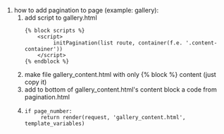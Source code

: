 
1. how to add pagination to page (example: gallery):
    1) add script to gallery.html
       ```
       {% block scripts %} 
           <script>
                initPagination(list route, container(f.e. '.content-container')) 
           </script>
       {% endblock %}
       ```
    2) make file gallery_content.html with only {% block %} content (just copy it)
    3) add to bottom of gallery_content.html's content block 
       a code from pagination.html
    4) ```
       if page_number:
            return render(request, 'gallery_content.html', template_variables)
       ```
